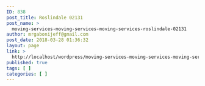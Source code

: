 ```yaml
---
ID: 838
post_title: Roslindale 02131
post_name: >
  moving-services-moving-services-moving-services-roslindale-02131
author: mrgabonijeff@gmail.com
post_date: 2018-03-28 01:36:32
layout: page
link: >
  http://localhost/wordpress/moving-services-moving-services-moving-services-roslindale-02131/
published: true
tags: [ ]
categories: [ ]
---
```

